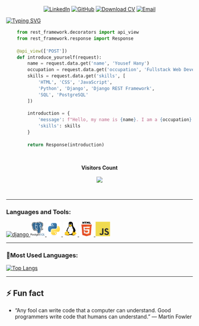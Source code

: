 <div align="center">

[![LinkedIn](https://img.shields.io/badge/Yousef%20Hany-LinkedIn-0077b5)](https://www.linkedin.com/in/yousef-hany-dev/)
[![GitHub](https://img.shields.io/badge/youseifMahmoud-GitHub-2b3137)](https://github.com/youseifMahmoud/)
[![Download CV](https://img.shields.io/badge/Download-CV-6b3237)](https://github.com/youseifMahmoud/youseifMahmoud/blob/main/Yousef%20Hani%20Muhamed.pdf)
[![Email](https://img.shields.io/badge/Email-youusefhani634@gmail.com-red)](mailto:youusefhani634@gmail.com)

</div>

<a href="https://git.io/typing-svg"><img src="https://readme-typing-svg.demolab.com?font=Fira+Code&weight=800&size=25&duration=3000&pause=503&center=true&vCenter=true&width=1000&lines=Hello+Everyone;My+name+is+Yousef+Hany.;I+am+a+Software+Developer.;and+my+interests+include+%5BDjango%2C+PostgreSQL%2C+Python%5D" alt="Typing SVG" /></a>

```python
    from rest_framework.decorators import api_view
    from rest_framework.response import Response
    
    @api_view(['POST'])
    def introduce_yourself(request):
        name = request.data.get('name', 'Yousef Hany')
        occupation = request.data.get('occupation', 'Fullstack Web Developer')
        skills = request.data.get('skills', [
            'HTML', 'CSS', 'JavaScript',
            'Python', 'Django', 'Django REST Framework',
            'SQL', 'PostgreSQL'
        ])
    
        introduction = {
            'message': f"Hello, my name is {name}. I am a {occupation}.",
            'skills': skills
        }
    
        return Response(introduction)
```

<div align="center"> <br><p align="centre"><b>Visitors Count</b></p> <p align="center"><img align="center" src="https://profile-counter.glitch.me/{faresemad}/count.svg" /></p> <br> </div> <hr> <h3 align="left">Languages and Tools:</h3> <p align="left"> <a href="https://www.djangoproject.com/" target="_blank" rel="noreferrer"> <img src="https://cdn.worldvectorlogo.com/logos/django.svg" alt="django" width="40" height="40"/> </a> <a href="https://www.postgresql.org" target="_blank" rel="noreferrer"> <img src="https://raw.githubusercontent.com/devicons/devicon/master/icons/postgresql/postgresql-original-wordmark.svg" alt="postgresql" width="40" height="40"/> </a> <a href="https://www.python.org" target="_blank" rel="noreferrer"> <img src="https://raw.githubusercontent.com/devicons/devicon/master/icons/python/python-original.svg" alt="python" width="40" height="40"/> </a> <a href="https://www.linux.org/" target="_blank" rel="noreferrer"> <img src="https://raw.githubusercontent.com/devicons/devicon/master/icons/linux/linux-original.svg" alt="linux" width="40" height="40"/> </a> <a href="https://www.w3.org/html/" target="_blank" rel="noreferrer"> <img src="https://raw.githubusercontent.com/devicons/devicon/master/icons/html5/html5-original-wordmark.svg" alt="html5" width="40" height="40"/> </a> <a href="https://www.javascript.com/" target="_blank" rel="noreferrer"> <img src="https://raw.githubusercontent.com/devicons/devicon/master/icons/javascript/javascript-original.svg" alt="javascript" width="40" height="40"/> </a> </p> <hr> 

### 🤖Most Used Languages:
[![Top Langs](https://github-readme-stats.vercel.app/api/top-langs/?username=faresemad&theme=slateorange)](https://github.com/anuraghazra/github-readme-stats)

<hr>

## ⚡ Fun fact
- “Any fool can write code that a computer can understand. Good programmers write code that humans can understand.” — Martin Fowler
